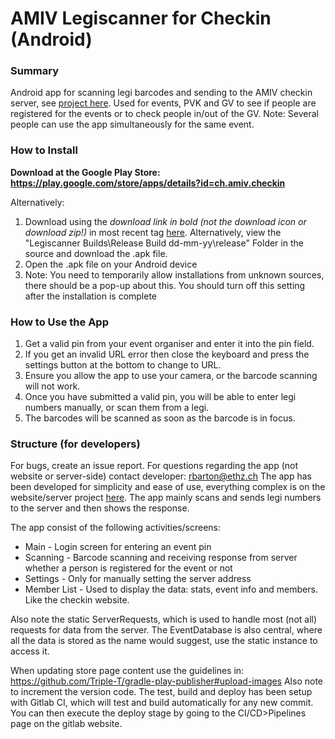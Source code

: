# AMIV Legiscanner for Checkin (Android)

### Summary 
Android app for scanning legi barcodes and sending to the AMIV checkin server, see [project here](https://gitlab.ethz.ch/amiv/amiv-checkin). 
Used for events, PVK and GV to see if people are registered for the events or to check people in/out of the GV. Note: Several people can use the app simultaneously for the same event.

### How to Install
**Download at the Google Play Store: https://play.google.com/store/apps/details?id=ch.amiv.checkin**

Alternatively:
1. Download using the _download link in bold (not the download icon or download zip!)_ in most recent tag [here](https://gitlab.ethz.ch/amiv/amiv-checkin-app/tags). Alternatively, view the "Legiscanner Builds\Release Build dd-mm-yy\release" Folder in the source and download the .apk file.
2. Open the .apk file on your Android device
3. Note: You need to temporarily allow installations from unknown sources, there should be a pop-up about this. You should turn off this setting after the installation is complete

### How to Use the App
1. Get a valid pin from your event organiser and enter it into the pin field.
2. If you get an invalid URL error then close the keyboard and press the settings button at the bottom to change to URL.
3. Ensure you allow the app to use your camera, or the barcode scanning will not work.
4. Once you have submitted a valid pin, you will be able to enter legi numbers manually, or scan them from a legi.
5. The barcodes will be scanned as soon as the barcode is in focus.

### Structure (for developers)
For bugs, create an issue report. For questions regarding the app (not website or server-side) contact developer: rbarton@ethz.ch
The app has been developed for simplicity and ease of use, everything complex is on the website/server project [here](https://gitlab.ethz.ch/amiv/amiv-checkin). 
The app mainly scans and sends legi numbers to the server and then shows the response.

The app consist of the following activities/screens:
* Main - Login screen for entering an event pin
* Scanning - Barcode scanning and receiving response from server whether a person is registered for the event or not
* Settings - Only for manually setting the server address
* Member List - Used to display the data: stats, event info and members. Like the checkin website.

Also note the static ServerRequests, which is used to handle most (not all) requests for data from the server. The EventDatabase is also central, where all the data is stored as the name would suggest, use the static instance to access it.

When updating store page content use the guidelines in: https://github.com/Triple-T/gradle-play-publisher#upload-images
Also note to increment the version code.
The test, build and deploy has been setup with Gitlab CI, which will test and build automatically for any new commit. You can then execute the deploy stage by going to the CI/CD>Pipelines page on the gitlab website.